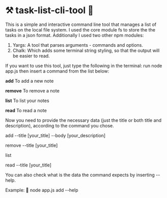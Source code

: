  # ⚒️ **task-list-cli-tool** :notebook_with_decorative_cover: 
This is a simple and interactive command line tool that manages a list of tasks on the local file system.
I used the core module fs to store the the tasks in a json format.
Additionally I used two other npm modules: 
1. Yargs:  A tool that parses arguments - commands and options.
2. Chalk: Which adds some terminal string styling, so that the output will be easier to read.

If you want to use this tool, just type the following in the terminal: 
run node app.js
then insert a command from the list below:

  **add**     To add a new note
  
  **remove**  To remove a note
  
  **list**    To list your notes
  
  **read**    To read a note
  
Now you need to provide the necessary data (just the title or both title and description), according to the command you chose.

  add --title [your_title] --body [your_description]
  
  remove --title [your_title]
  
  list
  
  read --title [your_title]

You can also check what is the data the command expects by inserting --help.

Example: 🔨
node app.js add --help

